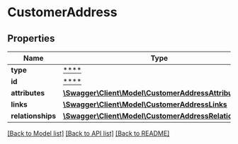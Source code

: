 # CustomerAddress

## Properties
Name | Type | Description | Notes
------------ | ------------- | ------------- | -------------
**type** | [****](.md) |  | [optional] 
**id** | [****](.md) |  | [optional] 
**attributes** | [**\Swagger\Client\Model\CustomerAddressAttributes**](CustomerAddressAttributes.md) |  | [optional] 
**links** | [**\Swagger\Client\Model\CustomerAddressLinks**](CustomerAddressLinks.md) |  | [optional] 
**relationships** | [**\Swagger\Client\Model\CustomerAddressRelationships**](CustomerAddressRelationships.md) |  | [optional] 

[[Back to Model list]](../../README.md#documentation-for-models) [[Back to API list]](../../README.md#documentation-for-api-endpoints) [[Back to README]](../../README.md)

